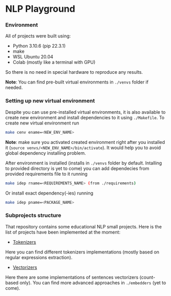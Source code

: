 # NLP Playground
### Environment
All of projects were built using:
- Python 3.10.6 (pip 22.3.1)
- make
- WSL Ubuntu 20.04
- Colab (mostly like a terminal with GPU)

So there is no need in special hardware to reproduce any results.

**Note**: You can find pre-built virtual environments in `./venvs` folder 
if needed.

### Setting up new virtual environment
Despite you can use pre-installed virtual environments, it is also available to create new environment and install dependencies to it using `./Makefile`. To create new virtual environment run
```bash
make cenv ename=<NEW_ENV_NAME>
```
**Note**: make sure you activated created environment right after you installed it (`source venvs/<NEW_ENV_NAME>/bin/activate`). It would help you to avoid global dependency installing problem.

After environment is installed (installs in `./venvs` folder by default. Intalling to provided directory is yet to come) you can add dependecies from provided requirements file to it running
```bash
make idep rname=<REQUIREMENTS_NAME> (from ./requirements)
```

Or install exact dependency(-ies) running
```bash
make idep pname=<PACKAGE_NAME>
```

### Subprojects structure
That repository contains some educational NLP small projects. Here is 
the list of projects have been implemented at the moment:
- [Tokenizers](./tokenizers)

Here you can find different tokenizers implementations (mostly based on regular expressions extraction).

- [Vectorizers](./vectorizers/)

Here there are some implementations of sentences vectorizers (count-based only). You can find more advanced approaches in `./embedders` (yet to come).
